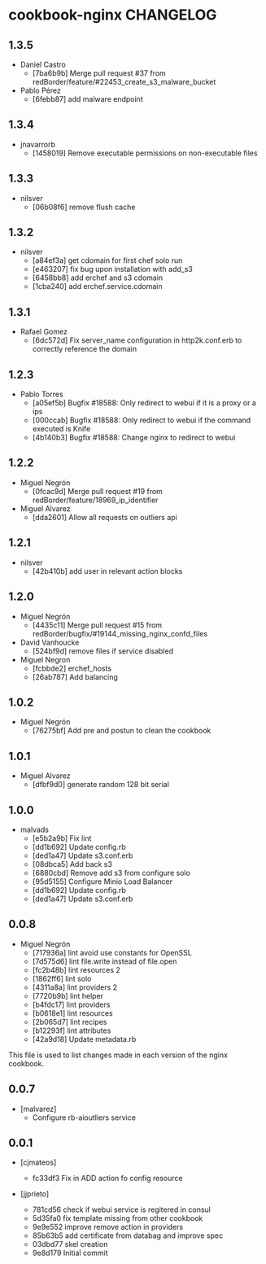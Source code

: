 cookbook-nginx CHANGELOG
===============

## 1.3.5

  - Daniel Castro
    - [7ba6b9b] Merge pull request #37 from redBorder/feature/#22453_create_s3_malware_bucket
  - Pablo Pérez
    - [6febb87] add malware endpoint

## 1.3.4

  - jnavarrorb
    - [1458019] Remove executable permissions on non-executable files

## 1.3.3

  - nilsver
    - [06b08f6] remove flush cache

## 1.3.2

  - nilsver
    - [a84ef3a] get cdomain for first chef solo run
    - [e463207] fix bug upon installation with add_s3
    - [6458bb8] add erchef and s3 cdomain
    - [1cba240] add erchef.service.cdomain

## 1.3.1

  - Rafael Gomez
    - [6dc572d] Fix server_name configuration in http2k.conf.erb to correctly reference the domain

## 1.2.3

  - Pablo Torres
    - [a05ef5b] Bugfix #18588: Only redirect to webui if it is a proxy or a ips
    - [000ccab] Bugfix #18588: Only redirect to webui if the command executed is Knife
    - [4b140b3] Bugfix #18588: Change nginx to redirect to webui

## 1.2.2

  - Miguel Negrón
    - [0fcac9d] Merge pull request #19 from redBorder/feature/18969_ip_identifier
  - Miguel Alvarez
    - [dda2601] Allow all requests on outliers api

## 1.2.1

  - nilsver
    - [42b410b] add user in relevant action blocks

## 1.2.0

  - Miguel Negrón
    - [4435c11] Merge pull request #15 from redBorder/bugfix/#19144_missing_nginx_confd_files
  - David Vanhoucke
    - [524bf9d] remove files if service disabled
  - Miguel Negron
    - [fcbbde2] erchef_hosts
    - [26ab787] Add balancing

## 1.0.2

  - Miguel Negrón
    - [76275bf] Add pre and postun to clean the cookbook

## 1.0.1

  - Miguel Alvarez
    - [dfbf9d0] generate random 128 bit serial

## 1.0.0

  - malvads
    - [e5b2a9b] Fix lint
    - [dd1b692] Update config.rb
    - [ded1a47] Update s3.conf.erb
    - [08dbca5] Add back s3
    - [6880cbd] Remove add s3 from configure solo
    - [95d5155] Configure Minio Load Balancer
    - [dd1b692] Update config.rb
    - [ded1a47] Update s3.conf.erb

## 0.0.8
  - Miguel Negrón
    - [717936a] lint avoid use constants for OpenSSL
    - [7d575d6] lint file.write instead of file.open
    - [fc2b48b] lint resources 2
    - [1862ff6] lint solo
    - [4311a8a] lint providers 2
    - [7720b9b] lint helper
    - [b4fdc17] lint providers
    - [b0618e1] lint resources
    - [2b065d7] lint recipes
    - [b12293f] lint attributes
    - [42a9d18] Update metadata.rb

This file is used to list changes made in each version of the nginx cookbook.

0.0.7
-----
- [malvarez]
  - Configure rb-aioutliers service 


0.0.1
-----
- [cjmateos]
  - fc33df3 Fix in ADD action fo config resource

- [jjprieto]
  - 781cd56 check if webui service is regitered in consul
  - 5d35fa0 fix template missing from other cookbook
  - 9e9e552 improve remove action in providers
  - 85b63b5 add certificate from databag and improve spec
  - 03dbd77 skel creation
  - 9e8d179 Initial commit
